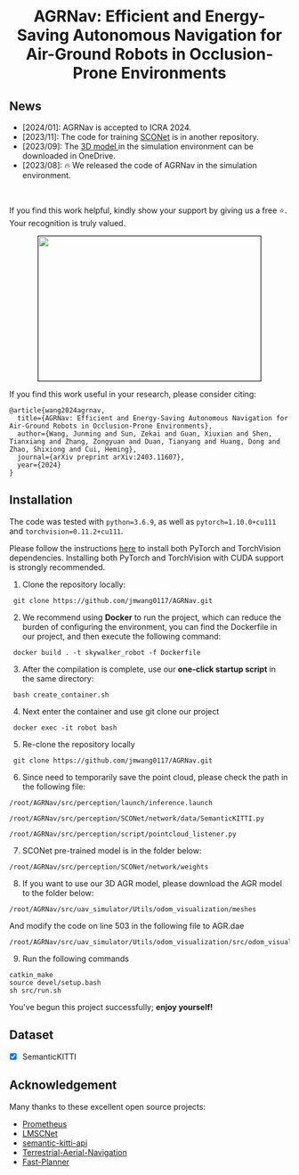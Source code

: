 <div align="center">   

# AGRNav: Efficient and Energy-Saving Autonomous Navigation for Air-Ground Robots in Occlusion-Prone Environments

</div>

## News
- [2024/01]: AGRNav is accepted to ICRA 2024.
- [2023/11]: The code for training [SCONet](https://github.com/jmwang0117/SCONet) is in another repository.
- [2023/09]: The [3D model ](https://connecthkuhk-my.sharepoint.com/:u:/g/personal/u3009632_connect_hku_hk/ERX7ejbV3xdOkLQe5SMgGG0Bh6D1qGd-9vg5iMWpi8VQsw?e=H07haj) in the simulation environment can be downloaded in OneDrive.
- [2023/08]: 🔥 We released the code of AGRNav in the simulation environment.

</br>

If you find this work helpful, kindly show your support by giving us a free ⭐️. Your recognition is truly valued.

<p align = "center">
  <img src="figs/sim1.gif" width = "400" height = "260" border="1" style="display:inline;"/>
  
</p>

If you find this work useful in your research, please consider citing:
```
@article{wang2024agrnav,
  title={AGRNav: Efficient and Energy-Saving Autonomous Navigation for Air-Ground Robots in Occlusion-Prone Environments},
  author={Wang, Junming and Sun, Zekai and Guan, Xiuxian and Shen, Tianxiang and Zhang, Zongyuan and Duan, Tianyang and Huang, Dong and Zhao, Shixiong and Cui, Heming},
  journal={arXiv preprint arXiv:2403.11607},
  year={2024}
}
```
## Installation
The code was tested with `python=3.6.9`, as well as `pytorch=1.10.0+cu111` and `torchvision=0.11.2+cu111`. 

Please follow the instructions [here](https://pytorch.org/get-started/locally/) to install both PyTorch and TorchVision dependencies. Installing both PyTorch and TorchVision with CUDA support is strongly recommended.

1. Clone the repository locally:

```
 git clone https://github.com/jmwang0117/AGRNav.git
```
2. We recommend using **Docker** to run the project, which can reduce the burden of configuring the environment, you can find the Dockerfile in our project, and then execute the following command:
```
 docker build . -t skywalker_robot -f Dockerfile
```
3. After the compilation is complete, use our **one-click startup script** in the same directory:
```
 bash create_container.sh
```


4. Next enter the container and use git clone our project
```
 docker exec -it robot bash
```

5. Re-clone the repository locally

```
 git clone https://github.com/jmwang0117/AGRNav.git
```

6. Since need to temporarily save the point cloud, please check the path in the following file:
```
/root/AGRNav/src/perception/launch/inference.launch

/root/AGRNav/src/perception/SCONet/network/data/SemanticKITTI.py

/root/AGRNav/src/perception/script/pointcloud_listener.py
```

7. SCONet pre-trained model is in the folder below:
```
/root/AGRNav/src/perception/SCONet/network/weights
```
8. If you want to use our 3D AGR model, please download the AGR model to the folder below:
```
/root/AGRNav/src/uav_simulator/Utils/odom_visualization/meshes
```

And modify the code on line 503 in the following file to AGR.dae
```
/root/AGRNav/src/uav_simulator/Utils/odom_visualization/src/odom_visualization.cpp
```

9. Run the following commands 
```
catkin_make
source devel/setup.bash
sh src/run.sh
```

You've begun this project successfully; **enjoy yourself!**


## Dataset

- [x] SemanticKITTI



## Acknowledgement

Many thanks to these excellent open source projects:
- [Prometheus](https://github.com/amov-lab/Prometheus)
- [LMSCNet](https://github.com/astra-vision/LMSCNet)
- [semantic-kitti-api](https://github.com/PRBonn/semantic-kitti-api)
- [Terrestrial-Aerial-Navigation](https://github.com/ZJU-FAST-Lab/Terrestrial-Aerial-Navigation)
- [Fast-Planner](https://github.com/HKUST-Aerial-Robotics/Fast-Planner)

